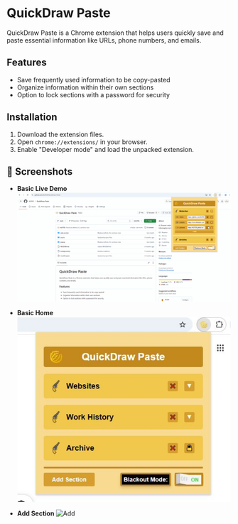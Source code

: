 # QuickDraw Paste
QuickDraw Paste is a Chrome extension that helps users quickly save and paste essential information like URLs, phone numbers, and emails.

## Features
- Save frequently used information to be copy-pasted
- Organize information within their own sections
- Option to lock sections with a password for security

## Installation
1. Download the extension files.
2. Open `chrome://extensions/` in your browser.
3. Enable "Developer mode" and load the unpacked extension.

## 📸 Screenshots
- **Basic Live Demo**
![Demo](https://github.com/tk2558/QuickDraw-Paste/blob/main/screenshots/basic_demo.gif)

- **Basic Home**
![Home](https://github.com/tk2558/QuickDraw-Paste/blob/main/screenshots/Basic_Home.JPG)

- **Add Section**
![Add]([https://github.com/tk2558/Cafe-Bakery-Web-Template/blob/main/screenshot/Menu.JPG](https://github.com/tk2558/QuickDraw-Paste/blob/main/screenshots/Add_Section.JPG))

